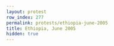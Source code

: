 ```yaml
---
layout: protest
row_index: 277
permalink: protests/ethiopia-june-2005
title: Ethiopia, June 2005
hidden: true
---
```

